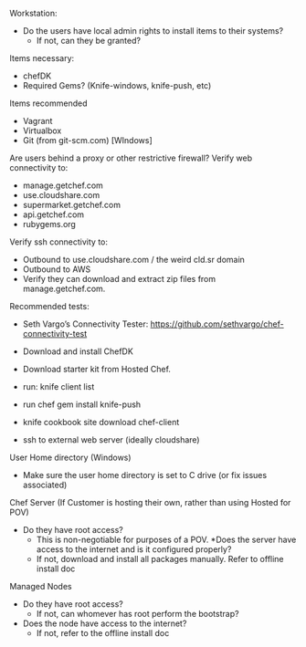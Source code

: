 Workstation:

* Do the users have local admin rights to install items to their systems?
  * If not, can they be granted?

Items necessary:

* chefDK
* Required Gems?  (Knife-windows, knife-push, etc)

Items recommended

* Vagrant
* Virtualbox
* Git (from git-scm.com) [WIndows]

Are users behind a proxy or other restrictive firewall?
Verify web connectivity to:

* manage.getchef.com
* use.cloudshare.com
* supermarket.getchef.com
* api.getchef.com
* rubygems.org

Verify ssh connectivity to:
* Outbound to use.cloudshare.com / the weird cld.sr domain
* Outbound to AWS
* Verify they can download and extract zip files from manage.getchef.com.

Recommended tests:
* Seth Vargo’s Connectivity Tester: https://github.com/sethvargo/chef-connectivity-test

* Download and install ChefDK
* Download starter kit from Hosted Chef.
* run: knife client list
* run chef gem install knife-push
* knife cookbook site download chef-client
* ssh to external web server (ideally cloudshare)

User Home directory (Windows)
* Make sure the user home directory is set to C drive (or fix issues associated)

Chef Server (If Customer is hosting their own, rather than using Hosted for POV)

* Do they have root access?
  * This is non-negotiable for purposes of a POV.
*Does the server have access to the internet and is it configured properly?
  * If not, download and install all packages manually.  Refer to offline install doc 

Managed Nodes

* Do they have root access?
  * If not, can whomever has root perform the bootstrap?
* Does the node have access to the internet?
  * If not, refer to the offline install doc


